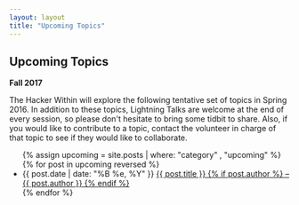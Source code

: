 ```yaml
---
layout: layout
title: "Upcoming Topics"
---
```


<section class="content">

Upcoming Topics
================

**Fall 2017**

The Hacker Within will explore the following tentative set of topics in
Spring 2016. In addition to these topics, Lightning Talks are welcome at the
end of every session, so please don't hesitate to bring some tidbit to share.
Also, if you would like to contribute to a topic, contact the volunteer in
charge of that topic to see if they would like to collaborate.

<ul class="listing">
  {% assign upcoming = site.posts | where: "category" , "upcoming" %}
  {% for post in upcoming reversed %}
  <li>
  <span>{{ post.date | date: "%B %e, %Y" }}</span> <a href="{{ site.url }}{{ post.url }}">{{ post.title }} {% if post.author %} &ndash; {{ post.author }} {% endif %}</a> 
  </li>
  {% endfor %}
</ul>
</section>
